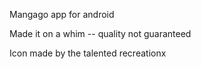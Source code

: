 Mangago app for android

Made it on a whim -- quality not guaranteed

Icon made by the talented recreationx
